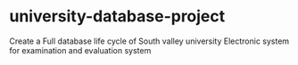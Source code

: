 # university-database-project
 Create a Full database life cycle of South valley university  Electronic system for examination and evaluation system
